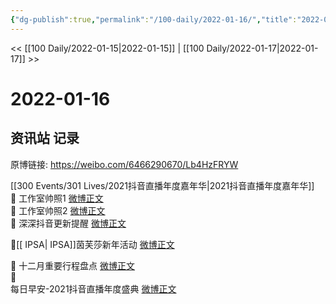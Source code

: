 ```yaml
---
{"dg-publish":true,"permalink":"/100-daily/2022-01-16/","title":"2022-01-16"}
---
```



<< [[100 Daily/2022-01-15\|2022-01-15]] | [[100 Daily/2022-01-17\|2022-01-17]] >>

# 2022-01-16

## 资讯站 记录

原博链接: https://weibo.com/6466290670/Lb4HzFRYW

[[300 Events/301 Lives/2021抖音直播年度嘉年华\|2021抖音直播年度嘉年华]]  
💫 工作室帅照1 [微博正文](https://m.weibo.cn/6466290670/4726292233062886)  
💫 工作室帅照2 [微博正文](https://m.weibo.cn/6466290670/4726282111943619)  
💫 深深抖音更新提醒 [微博正文](https://m.weibo.cn/6466290670/4726243130346146)

💫[[ IPSA\| IPSA]]茵芙莎新年活动 [微博正文](https://m.weibo.cn/6466290670/4726218300066543)

💫 十二月重要行程盘点 [微博正文](https://m.weibo.cn/6466290670/4726338591916117)  
💫  
每日早安-2021抖音直播年度盛典 [微博正文](https://m.weibo.cn/6466290670/4726182665519968)
